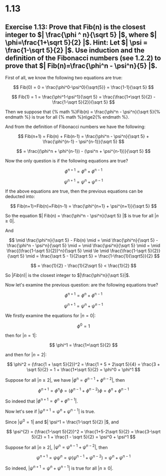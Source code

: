 # 1.13

## Exercise 1.13: Prove that Fib(n) is the closest integer to $| \frac{\phi ^ n}{\sqrt 5} |$, where $| \phi=\frac{1+\sqrt 5}{2} |$. Hint: Let $| \psi = \frac{1-\sqrt 5}{2} |$. Use induction and the definition of the Fibonacci numbers (see 1.2.2) to prove that $| Fib(n)=\frac{\phi^n - \psi^n}{5} |$.

First of all, we know the following two equations are true:

$$
Fib(0) = 0 = \frac{\phi^0-\psi^0}{\sqrt{5}} = \frac{1-1}{\sqrt 5}
$$

$$
Fib(1) = 1 = \frac{\phi^1-\psi^1}{\sqrt 5} = \frac{\frac{1+\sqrt 5}{2} - \frac{1-\sqrt 5}{2}}{\sqrt 5}
$$

Then we suppose that {% math %}Fib(n) = \frac{\phi^n - \psi^n}{\sqrt 5}{% endmath %} is true for all {% math %}n\ge2{% endmath %}.

And from the definition of Fibonacci numbers we have the following:

$$
Fib(n+1) = Fib(n) + Fib(n-1) = \frac{\phi^n - \psi^n}{\sqrt 5} + \frac{\phi^{n-1} - \psi^{n-1}}{\sqrt 5}
$$

$$
= \frac{(\phi^n + \phi^{n-1}) - (\psi^n + \psi^{n-1})}{\sqrt 5}
$$

Now the only question is if the following equations are true?

$$
\phi^{n+1} = \phi^n + \phi^{n-1}
$$

$$
\psi^{n+1} = \psi^n + \psi^{n-1}
$$

If the above equations are true, then the previous equations can be deducted into:

$$
Fib(n+1)=Fib(n)+Fib(n-1) = \frac{\phi^{n+1} + \psi^{n+1}}{\sqrt 5}
$$

So the equation $| Fib(n) = \frac{\phi^n - \psi^n}{\sqrt 5} |$ is true for all $| n\ge0 |$.

And

$$
\mid \frac{\phi^n}{\sqrt 5} - Fib(n) \mid = \mid \frac{\phi^n}{\sqrt 5} - \frac{\phi^n - \psi^n}{\sqrt 5} \mid = \mid \frac{\psi^n}{\sqrt 5} \mid = \mid \frac{(\frac{1-\sqrt 5}{2})^n}{\sqrt 5} \mid \le \mid \frac{\frac{1-\sqrt 5}{2}}{\sqrt 5} \mid = \frac{\sqrt 5 - 1}{2\sqrt 5} = \frac{1-\frac{1}{\sqrt5}}{2}
$$

$$
= \frac{1}{2} - \frac{1}{2\sqrt 5} < \frac{1}{2}
$$

So $|Fib(n)|$ is the closest integer to $|\frac{\phi^n}{\sqrt 5}|$.

Now let's examine the previous question: are the following equations true?

$$
\phi^{n+1} = \phi^n + \phi^{n-1}
$$

$$
\psi^{n+1} = \psi^n + \psi^{n-1}
$$

We firstly examine the equations for $| n=0 |$:

$$
\phi^0 = 1
$$

then for $| n=1 |$:

$$
\phi^1 = \frac{1+\sqrt 5}{2}
$$

and then for $| n = 2 |$:

$$
\phi^2 = (\frac{1 + \sqrt 5}{2})^2 = \frac{1 + 5 + 2\sqrt 5}{4} = \frac{3 + \sqrt 5}{2} = 1 + \frac{1+\sqrt 5}{2} = \phi^0 + \phi^1
$$

Suppose for all $| n \ge 2 |$, we have $| \phi^n = \phi^{n-1} + \phi^{n-2} |$, then

$$
\phi^{n+1} = \phi^n \phi = (\phi^{n-1} + \phi^{n-2}) \phi = \phi^n + \phi^{n-1}
$$

So indeed that $| \phi^{n+1} = \phi^{n} + \phi^{n-1}  |$.

Now let's see if $| \psi^{n+1} = \psi^{n} + \psi^{n-1} |$ is true.

Since $| \psi^0 = 1 |$ and $| \psi^1 = \frac{1-\sqrt 5}{2} |$, and

$$
\psi^{2} = (\frac{1-\sqrt 5}{2})^2 = \frac{1+5-2\sqrt 5}{2} = \frac{3-\sqrt 5}{2} = 1 + \frac{1 - \sqrt 5}{2} = \psi^0 + \psi^1
$$

Suppose for all $| n \ge 2 |$, $| \psi^n = \psi^{n-1} + \psi^{n-2} |$, then

$$
\psi^{n+1} = \psi\psi^n=\psi(\psi^{n-1} + \psi^{n-2})=\psi^n+\psi^{n-1}
$$

So indeed, $| \psi^{n+1}=\psi^n+\psi^{n-1} |$ is true for all $| n \ge 0 |$.
